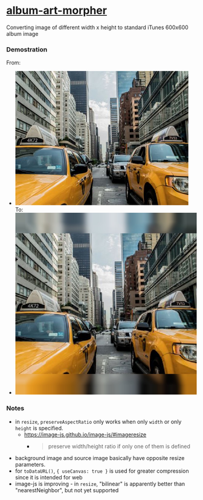 [album-art-morpher](https://dirkarnez.github.io/album-art-morpher/)
===================================================================
Converting image of different width x height to standard iTunes 600x600 album image
### Demostration
From: 
- ![](images/original.jpg)   
To:
- ![](images/result.jpg)
### Notes
- in `resize`, `preserveAspectRatio` only works when only `width` or only `height` is specified.
    - https://image-js.github.io/image-js/#imageresize
        - > preserve width/height ratio if only one of them is defined
- background image and source image basically have opposite resize parameters.
- for `toDataURL()`, `{ useCanvas: true }` is used for greater compression since it is intended for web
- image-js is improving - in `resize`, "bilinear" is apparently better than "nearestNeighbor", but not yet supported
